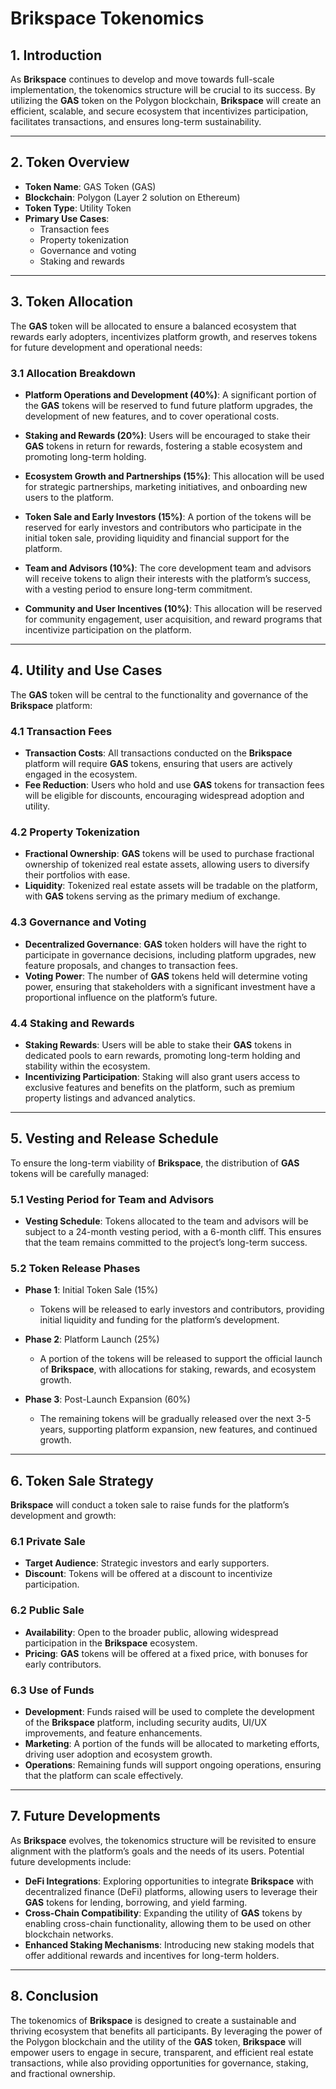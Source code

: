 # **Brikspace Tokenomics**

## **1. Introduction**

As **Brikspace** continues to develop and move towards full-scale implementation, the tokenomics structure will be crucial to its success. By utilizing the **GAS** token on the Polygon blockchain, **Brikspace** will create an efficient, scalable, and secure ecosystem that incentivizes participation, facilitates transactions, and ensures long-term sustainability.

---

## **2. Token Overview**

- **Token Name**: GAS Token (GAS)
- **Blockchain**: Polygon (Layer 2 solution on Ethereum)
- **Token Type**: Utility Token
- **Primary Use Cases**:
  - Transaction fees
  - Property tokenization
  - Governance and voting
  - Staking and rewards

---

## **3. Token Allocation**

The **GAS** token will be allocated to ensure a balanced ecosystem that rewards early adopters, incentivizes platform growth, and reserves tokens for future development and operational needs:

### **3.1 Allocation Breakdown**

- **Platform Operations and Development (40%)**: A significant portion of the **GAS** tokens will be reserved to fund future platform upgrades, the development of new features, and to cover operational costs.
  
- **Staking and Rewards (20%)**: Users will be encouraged to stake their **GAS** tokens in return for rewards, fostering a stable ecosystem and promoting long-term holding.

- **Ecosystem Growth and Partnerships (15%)**: This allocation will be used for strategic partnerships, marketing initiatives, and onboarding new users to the platform.

- **Token Sale and Early Investors (15%)**: A portion of the tokens will be reserved for early investors and contributors who participate in the initial token sale, providing liquidity and financial support for the platform.

- **Team and Advisors (10%)**: The core development team and advisors will receive tokens to align their interests with the platform’s success, with a vesting period to ensure long-term commitment.

- **Community and User Incentives (10%)**: This allocation will be reserved for community engagement, user acquisition, and reward programs that incentivize participation on the platform.

---

## **4. Utility and Use Cases**

The **GAS** token will be central to the functionality and governance of the **Brikspace** platform:

### **4.1 Transaction Fees**

- **Transaction Costs**: All transactions conducted on the **Brikspace** platform will require **GAS** tokens, ensuring that users are actively engaged in the ecosystem.
- **Fee Reduction**: Users who hold and use **GAS** tokens for transaction fees will be eligible for discounts, encouraging widespread adoption and utility.

### **4.2 Property Tokenization**

- **Fractional Ownership**: **GAS** tokens will be used to purchase fractional ownership of tokenized real estate assets, allowing users to diversify their portfolios with ease.
- **Liquidity**: Tokenized real estate assets will be tradable on the platform, with **GAS** tokens serving as the primary medium of exchange.

### **4.3 Governance and Voting**

- **Decentralized Governance**: **GAS** token holders will have the right to participate in governance decisions, including platform upgrades, new feature proposals, and changes to transaction fees.
- **Voting Power**: The number of **GAS** tokens held will determine voting power, ensuring that stakeholders with a significant investment have a proportional influence on the platform’s future.

### **4.4 Staking and Rewards**

- **Staking Rewards**: Users will be able to stake their **GAS** tokens in dedicated pools to earn rewards, promoting long-term holding and stability within the ecosystem.
- **Incentivizing Participation**: Staking will also grant users access to exclusive features and benefits on the platform, such as premium property listings and advanced analytics.

---

## **5. Vesting and Release Schedule**

To ensure the long-term viability of **Brikspace**, the distribution of **GAS** tokens will be carefully managed:

### **5.1 Vesting Period for Team and Advisors**

- **Vesting Schedule**: Tokens allocated to the team and advisors will be subject to a 24-month vesting period, with a 6-month cliff. This ensures that the team remains committed to the project’s long-term success.

### **5.2 Token Release Phases**

- **Phase 1**: Initial Token Sale (15%)
  - Tokens will be released to early investors and contributors, providing initial liquidity and funding for the platform’s development.
  
- **Phase 2**: Platform Launch (25%)
  - A portion of the tokens will be released to support the official launch of **Brikspace**, with allocations for staking, rewards, and ecosystem growth.

- **Phase 3**: Post-Launch Expansion (60%)
  - The remaining tokens will be gradually released over the next 3-5 years, supporting platform expansion, new features, and continued growth.

---

## **6. Token Sale Strategy**

**Brikspace** will conduct a token sale to raise funds for the platform’s development and growth:

### **6.1 Private Sale**

- **Target Audience**: Strategic investors and early supporters.
- **Discount**: Tokens will be offered at a discount to incentivize participation.

### **6.2 Public Sale**

- **Availability**: Open to the broader public, allowing widespread participation in the **Brikspace** ecosystem.
- **Pricing**: **GAS** tokens will be offered at a fixed price, with bonuses for early contributors.

### **6.3 Use of Funds**

- **Development**: Funds raised will be used to complete the development of the **Brikspace** platform, including security audits, UI/UX improvements, and feature enhancements.
- **Marketing**: A portion of the funds will be allocated to marketing efforts, driving user adoption and ecosystem growth.
- **Operations**: Remaining funds will support ongoing operations, ensuring that the platform can scale effectively.

---

## **7. Future Developments**

As **Brikspace** evolves, the tokenomics structure will be revisited to ensure alignment with the platform’s goals and the needs of its users. Potential future developments include:

- **DeFi Integrations**: Exploring opportunities to integrate **Brikspace** with decentralized finance (DeFi) platforms, allowing users to leverage their **GAS** tokens for lending, borrowing, and yield farming.
- **Cross-Chain Compatibility**: Expanding the utility of **GAS** tokens by enabling cross-chain functionality, allowing them to be used on other blockchain networks.
- **Enhanced Staking Mechanisms**: Introducing new staking models that offer additional rewards and incentives for long-term holders.

---

## **8. Conclusion**

The tokenomics of **Brikspace** is designed to create a sustainable and thriving ecosystem that benefits all participants. By leveraging the power of the Polygon blockchain and the utility of the **GAS** token, **Brikspace** will empower users to engage in secure, transparent, and efficient real estate transactions, while also providing opportunities for governance, staking, and fractional ownership.

